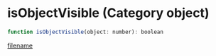 # isObjectVisible (Category object)

```js
function isObjectVisible(object: number): boolean
```

[filename](isObjectVisible_m.md ':include')